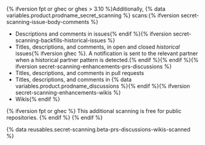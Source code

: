 {% ifversion fpt or ghec or ghes > 3.10 %}Additionally, {% data variables.product.prodname_secret_scanning %} scans:{% ifversion secret-scanning-issue-body-comments %}
- Descriptions and comments in issues{% endif %}{% ifversion secret-scanning-backfills-historical-issues %}
- Titles, descriptions, and comments, in open and closed _historical_ issues{% ifversion ghec %}. A notification is sent to the relevant partner when a historical partner pattern is detected.{% endif %}{% endif %}{% ifversion secret-scanning-enhancements-prs-discussions %}
- Titles, descriptions, and comments in pull requests
- Titles, descriptions, and comments in {% data variables.product.prodname_discussions %}{% endif %}{% ifversion secret-scanning-enhancements-wikis %}
- Wikis{% endif %}

{% ifversion fpt or ghec %}
This additional scanning is free for public repositories.
{% endif %}
{% endif %}

{% data reusables.secret-scanning.beta-prs-discussions-wikis-scanned %}
